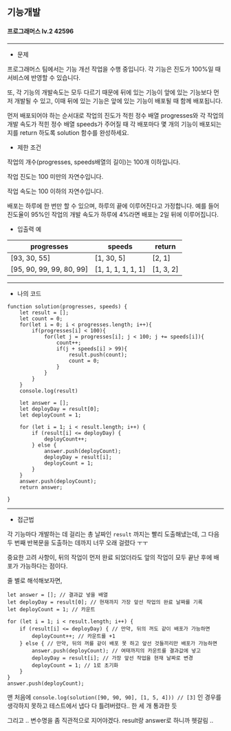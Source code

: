 ## 기능개발
#### 프로그래머스 lv.2 42596
------
* 문제

프로그래머스 팀에서는 기능 개선 작업을 수행 중입니다. 각 기능은 진도가 100%일 때 서비스에 반영할 수 있습니다.

또, 각 기능의 개발속도는 모두 다르기 때문에 뒤에 있는 기능이 앞에 있는 기능보다 먼저 개발될 수 있고, 이때 뒤에 있는 기능은 앞에 있는 기능이 배포될 때 함께 배포됩니다.

먼저 배포되어야 하는 순서대로 작업의 진도가 적힌 정수 배열 progresses와 각 작업의 개발 속도가 적힌 정수 배열 speeds가 주어질 때 각 배포마다 몇 개의 기능이 배포되는지를 return 하도록 solution 함수를 완성하세요.

* 제한 조건

작업의 개수(progresses, speeds배열의 길이)는 100개 이하입니다.

작업 진도는 100 미만의 자연수입니다.

작업 속도는 100 이하의 자연수입니다.

배포는 하루에 한 번만 할 수 있으며, 하루의 끝에 이루어진다고 가정합니다. 예를 들어 진도율이 95%인 작업의 개발 속도가 하루에 4%라면 배포는 2일 뒤에 이루어집니다.

* 입출력 예

|progresses|speeds|return|
|----------|------|------|
|[93, 30, 55]|[1, 30, 5]|[2, 1]|
|[95, 90, 99, 99, 80, 99]|[1, 1, 1, 1, 1, 1]|[1, 3, 2]|

-----

* 나의 코드
```
function solution(progresses, speeds) {
    let result = [];
    let count = 0;
    for(let i = 0; i < progresses.length; i++){
        if(progresses[i] < 100){
            for(let j = progresses[i]; j < 100; j += speeds[i]){
                count++;
                if(j + speeds[i] > 99){
                    result.push(count);
                    count = 0;
                }
            }
        }
    }
    console.log(result)
    
    let answer = [];
    let deployDay = result[0];
    let deployCount = 1;

    for (let i = 1; i < result.length; i++) {
        if (result[i] <= deployDay) {
            deployCount++;
        } else {
            answer.push(deployCount);
            deployDay = result[i];
            deployCount = 1;
        }
    }
    answer.push(deployCount);
    return answer;
    
}

```
----
* 접근법

각 기능마다 개발하는 데 걸리는 총 날짜인 `result` 까지는 빨리 도출해냈는데, 그 다음 두 번째 반복문을 도출하는 데까지 너무 오래 걸렸다 ㅜㅜ

중요한 고려 사항이, 뒤의 작업이 먼저 완료 되었더라도 앞의 작업이 모두 끝난 후에 배포가 가능하다는 점이다.

줄 별로 해석해보자면,
```
let answer = []; // 결과값 넣을 배열
let deployDay = result[0]; // 현재까지 가장 앞선 작업의 완료 날짜를 기록
let deployCount = 1; // 카운트

for (let i = 1; i < result.length; i++) {
    if (result[i] <= deployDay) { // 만약, 뒤의 꺼도 같이 배포가 가능하면
        deployCount++; // 카운트를 +1
    } else { // 만약, 뒤의 꺼를 같이 배포 못 하고 앞선 것들끼리만 배포가 가능하면
        answer.push(deployCount); // 여태까지의 카운트를 결과값에 넣고
        deployDay = result[i]; // 가장 앞선 작업을 현재 날짜로 변경
        deployCount = 1; // 1로 초기화
    }
}
answer.push(deployCount);
```

맨 처음에 `console.log(solution([90, 90, 90], [1, 5, 4])) // [3]` 인 경우를 생각하지 못하고 테스트에서 냅다 다 틀려버렸다.. 한 세 개 통과한 듯

그리고 .. 변수명을 좀 직관적으로 지어야겠다. result랑 answer로 하니까 헷갈림 ..
